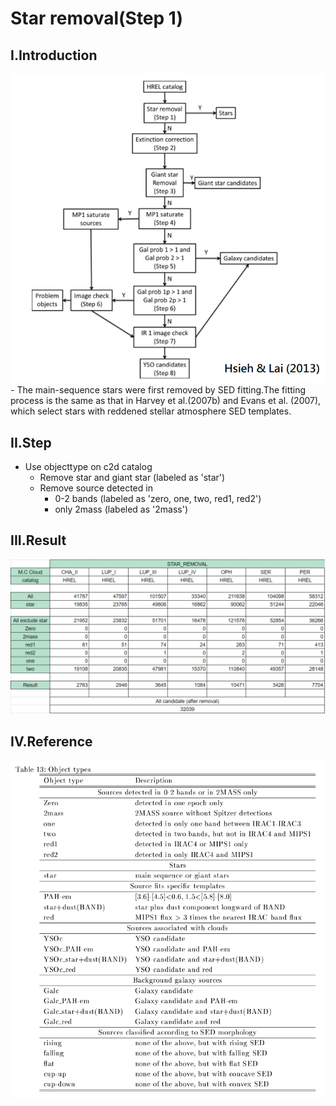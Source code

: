 # **Star removal(Step 1)**
## **I.Introduction**
<img src='../../Templates_and_Charts/Steps.png'/>
- The main-sequence stars were first removed by SED fitting.The fitting process is the same as that in Harvey et al.(2007b) and Evans et al. (2007), which select stars with reddened stellar atmosphere SED templates.

## **II.Step**
- Use objecttype on c2d catalog
  - Remove star and giant star (labeled as 'star')
  - Remove source detected in
    - 0-2 bands (labeled as 'zero, one, two, red1, red2')
    - only 2mass (labeled as '2mass')

## **III.Result**
<img src='../../Templates_and_Charts/Star_removal.png'>

## **IV.Reference**
<img src='../../Templates_and_Charts/c2d_obtype.png'/>

